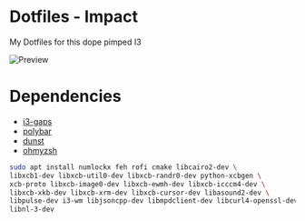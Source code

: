 # Dotfiles - Impact

My Dotfiles for this dope pimped I3

![Preview](https://i.imgur.com/eKSXNgC.jpg)

# Dependencies

- [i3-gaps](https://github.com/Airblader/i3)
- [polybar](https://github.com/jaagr/polybar)
- [dunst](https://github.com/dunst-project/dunst)
- [ohmyzsh](https://ohmyz.sh/)

```bash
sudo apt install numlockx feh rofi cmake libcairo2-dev \
libxcb1-dev libxcb-util0-dev libxcb-randr0-dev python-xcbgen \
xcb-proto libxcb-image0-dev libxcb-ewmh-dev libxcb-icccm4-dev \
libxcb-xkb-dev libxcb-xrm-dev libxcb-cursor-dev libasound2-dev \
libpulse-dev i3-wm libjsoncpp-dev libmpdclient-dev libcurl4-openssl-dev \
libnl-3-dev
```